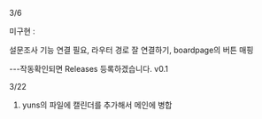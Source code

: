3/6

미구현 : 

설문조사 기능 연결 필요, 라우터 경로 잘 연결하기, boardpage의 버튼 매핑 

---작동확인되면 Releases 등록하겠습니다. v0.1

3/22

1. yuns의 파일에 캘린더를 추가해서 메인에 병합



